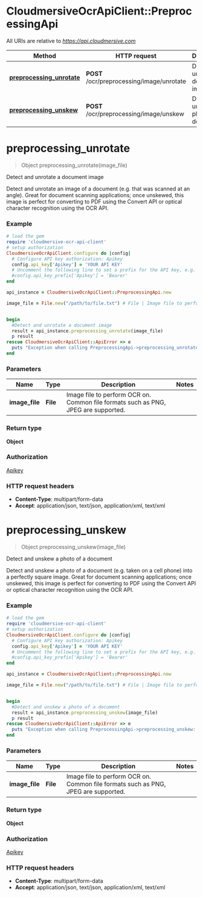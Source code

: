 # CloudmersiveOcrApiClient::PreprocessingApi

All URIs are relative to *https://api.cloudmersive.com*

Method | HTTP request | Description
------------- | ------------- | -------------
[**preprocessing_unrotate**](PreprocessingApi.md#preprocessing_unrotate) | **POST** /ocr/preprocessing/image/unrotate | Detect and unrotate a document image
[**preprocessing_unskew**](PreprocessingApi.md#preprocessing_unskew) | **POST** /ocr/preprocessing/image/unskew | Detect and unskew a photo of a document


# **preprocessing_unrotate**
> Object preprocessing_unrotate(image_file)

Detect and unrotate a document image

Detect and unrotate an image of a document (e.g. that was scanned at an angle).  Great for document scanning applications; once unskewed, this image is perfect for converting to PDF using the Convert API or optical character recognition using the OCR API.

### Example
```ruby
# load the gem
require 'cloudmersive-ocr-api-client'
# setup authorization
CloudmersiveOcrApiClient.configure do |config|
  # Configure API key authorization: Apikey
  config.api_key['Apikey'] = 'YOUR API KEY'
  # Uncomment the following line to set a prefix for the API key, e.g. 'Bearer' (defaults to nil)
  #config.api_key_prefix['Apikey'] = 'Bearer'
end

api_instance = CloudmersiveOcrApiClient::PreprocessingApi.new

image_file = File.new("/path/to/file.txt") # File | Image file to perform OCR on.  Common file formats such as PNG, JPEG are supported.


begin
  #Detect and unrotate a document image
  result = api_instance.preprocessing_unrotate(image_file)
  p result
rescue CloudmersiveOcrApiClient::ApiError => e
  puts "Exception when calling PreprocessingApi->preprocessing_unrotate: #{e}"
end
```

### Parameters

Name | Type | Description  | Notes
------------- | ------------- | ------------- | -------------
 **image_file** | **File**| Image file to perform OCR on.  Common file formats such as PNG, JPEG are supported. | 

### Return type

**Object**

### Authorization

[Apikey](../README.md#Apikey)

### HTTP request headers

 - **Content-Type**: multipart/form-data
 - **Accept**: application/json, text/json, application/xml, text/xml



# **preprocessing_unskew**
> Object preprocessing_unskew(image_file)

Detect and unskew a photo of a document

Detect and unskew a photo of a document (e.g. taken on a cell phone) into a perfectly square image.  Great for document scanning applications; once unskewed, this image is perfect for converting to PDF using the Convert API or optical character recognition using the OCR API.

### Example
```ruby
# load the gem
require 'cloudmersive-ocr-api-client'
# setup authorization
CloudmersiveOcrApiClient.configure do |config|
  # Configure API key authorization: Apikey
  config.api_key['Apikey'] = 'YOUR API KEY'
  # Uncomment the following line to set a prefix for the API key, e.g. 'Bearer' (defaults to nil)
  #config.api_key_prefix['Apikey'] = 'Bearer'
end

api_instance = CloudmersiveOcrApiClient::PreprocessingApi.new

image_file = File.new("/path/to/file.txt") # File | Image file to perform OCR on.  Common file formats such as PNG, JPEG are supported.


begin
  #Detect and unskew a photo of a document
  result = api_instance.preprocessing_unskew(image_file)
  p result
rescue CloudmersiveOcrApiClient::ApiError => e
  puts "Exception when calling PreprocessingApi->preprocessing_unskew: #{e}"
end
```

### Parameters

Name | Type | Description  | Notes
------------- | ------------- | ------------- | -------------
 **image_file** | **File**| Image file to perform OCR on.  Common file formats such as PNG, JPEG are supported. | 

### Return type

**Object**

### Authorization

[Apikey](../README.md#Apikey)

### HTTP request headers

 - **Content-Type**: multipart/form-data
 - **Accept**: application/json, text/json, application/xml, text/xml



